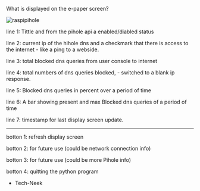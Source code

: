 What is displayed on the e-paper screen?

![raspipihole](https://user-images.githubusercontent.com/105596019/169389202-909b306d-29c4-4bb7-852a-293ee66b6672.jpg)



line 1: Tittle and from the pihole api a enabled/diabled status 

line 2: current ip of the hihole dns and a checkmark that there is access to the internet - like a ping to a webside.

line 3: total blocked dns queries from user console to internet

line 4: total numbers of dns queries blocked, - switched to a blank ip response.

line 5: Blocked dns queries in percent over a period of time

line 6: A bar showing present and max Blocked dns queries of a period of time

line 7: timestamp for last display screen update.

-----------------------------------------------------------------

botton 1: refresh display screen

botton 2: for future use (could be network connection info)

botton 3: for future use (could be more Pihole info)

botton 4: quitting the python program

- Tech-Neek
